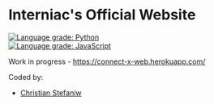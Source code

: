 # Interniac's Official Website

[![Language grade: Python](https://img.shields.io/lgtm/grade/python/g/Interniac/Interniac-Website.svg?logo=lgtm&logoWidth=18)](https://lgtm.com/projects/g/Interniac/Interniac-Website/context:python)  
[![Language grade: JavaScript](https://img.shields.io/lgtm/grade/javascript/g/Interniac/Interniac-Website.svg?logo=lgtm&logoWidth=18)](https://lgtm.com/projects/g/Interniac/Interniac-Website/context:javascript)

Work in progress - https://connect-x-web.herokuapp.com/  


Coded by:
- [Christian Stefaniw](https://www.github.com/christianstefaniw)
